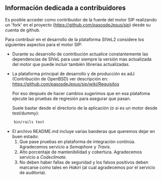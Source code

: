 ## Información dedicada a contribuidores ##
Es posible acceder como contribuidor de la fuente del motor SIP realizando un 'fork' en el proyecto (https://github.com/pasosdeJesus/sip) desde su cuenta de github.

Para contribuir en el desarrollo de la plataforma SIVeL2 considere los siguientes aspectos para el motor SIP:

* Durante su desarrollo de contribución actualice constantemente las dependencias de SIVeL para usar siempre la versión mas actualizada del motor que puede incluir también librerías actualizadas. 

* La plataforma principal de desarrollo y de producción es adJ (Contribución de OpenBSD) ver descripción en: 
	https://github.com/pasosdeJesus/sip/wiki/Requisitos
  
  Por eso después de hacer cambios sugerimos que en esa platafoma
  ejecute las pruebas de regresión para asegurar que pasan.

  Suele bastar desde el directorio de la aplicación (o si es un motor
	desde test/dummy):
```sh
	bin/rails test
```
* El archivo README.md incluye varias banderas que queremos dejar en buen estado:
  1. Que pase pruebas en plataforma de integración continúa. Agradecemos servicio a _Semaphore_ y _Travis_.
  2. Alto porcentaje de mantenibilidad y cobertura. Agradecemos servicio a _Codeclimate_.
  3. No deben haber fallas de seguridad y los falsos positivos deben marcarse como tales en _Hakiri_ (al cual agradecemos por el servicio de auditoría).



